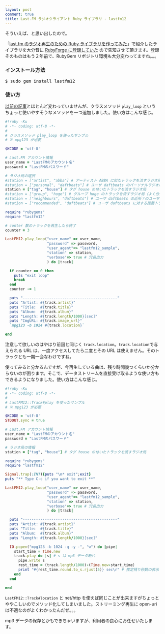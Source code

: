 ```yaml
---
layout: post
comment: true
title: Last.FM ラジオクライアント Ruby ライブラリ - lastfm12
---
```

そういえば、と思い出したので。

「<a href="/blog/2008/10/19/last.fm_のラジオ再生のための_Ruby_ライブラリを作ってみた/">last.fm のラジオ再生のための Ruby ライブラリを作ってみた</a>」で紹介したライブラリを大分昔に <a href="http://lastfm12.rubyforge.org/">RubyForge に登録していた</a> ので告知させて頂きます。登録そのものはもう２年前で、RubyGem リポジトリ環境も大分変わってますね。。。

### インストール方法
<pre>
$ sudo gem install lastfm12
</pre>

### 使い方
<a href="/blog/2008/10/19/last.fm_のラジオ再生のための_Ruby_ライブラリを作ってみた/">以前の記事</a>とほとんど変わっていませんが、クラスメソッド `play_loop` というちょっと使いやすそうなメソッドを一つ追加しました。使い方はこんな感じ。

~~~~~~~~~~~~~~~~~~~~~ruby
#!ruby -Ku
# -*- coding: utf-8 -*-
#
# クラスメソッド play_loop を使ったサンプル
# ※ mpg123 が必要

$KCODE = 'utf-8'

# Last.FM アカウント情報
user_name = "LastFMのアカウント名"
password = "LastFMのパスワード"

# ラジオ局の選択
#station = ["artist", "abba"] # アーティスト ABBA に似たトラックを流すラジオ局
#station = ["personal", "daftbeats"] # ユーザ daftbeats のパーソナルラジオ局
station = ["tag", "house"] # タグ house の付いたトラックを流すラジオ局
#station = ["group", "hoge"] # グループ hoge のトラックを流すラジオ局（よく分からない）
#station = ["neighbours", "daftbeats"] # ユーザ daftbeats の近所？のユーザのラジオ局
#station = ["recommended", "daftbeats"] # ユーザ daftbeats に対する推薦トラックを流すラジオ局

require "rubygems"
require "lastfm12"

# conter 数のトラックを再生したら終了
counter = 3

LastFM12.play_loop("user_name" => user_name,
                   "password" => password,
                   "user_agent"=> "lastfm12_sample",
                   "station" => station,
                   "verbose"=> true # 冗長出力
                   ) do |track|

  if counter == 0 then
    puts "exit loop"
    break
  end
  counter -= 1

  puts "-------------------------------------------"
  puts "Artist: #{track.artist}"
  puts "Title:  #{track.title}"
  puts "Album:  #{track.album}"
  puts "Length: #{track.length/1000}[sec]"
  puts "ImgURL: #{track.image_url}"
  `mpg123 -b 1024 #{track.location}`

end
~~~~~~~~~~~~~~~~~~~~~

注意して欲しいのはやはり前回と同じく `track.location`。`track.location`で与えられる URL は、一度アクセスしてたら二度とその URL は使えません。そのトラックとも一期一会なわけですね。

使ってみると分かるんですが、今再生している曲は、残り時間幾つくらいか分からないのが困ります。そこで、データストリームを直接受け取るような使い方もできるようになりました。使い方はこんな感じ。

~~~~~~~~~~~~~~~~~~~~~ruby
#!ruby -Ku
# -*- coding: utf-8 -*-
#
# LastFM12::Track#play を使ったサンプル
# ※ mpg123 が必要

$KCODE = 'utf-8'
STDOUT.sync = true 

# Last.FM アカウント情報
user_name = "LastFMのアカウント名"
password = "LastFMのパスワード"

# ラジオ局の情報
station = ["tag", "house"] # タグ house の付いたトラックを流すラジオ局

require "rubygems"
require "lastfm12"

Signal.trap(:INT){puts "\n* exit";exit}
puts "** Type C-c if you want to exit **"

LastFM12.play_loop("user_name" => user_name,
                   "password" => password,
                   "user_agent"=> "lastfm12_sample",
                   "station" => station,
                   "verbose"=> true # 冗長出力
                   ) do |track|

  puts "-------------------------------------------"
  puts "Artist: #{track.artist}"
  puts "Title:  #{track.title}"
  puts "Album:  #{track.album}"
  puts "Length: #{track.length/1000}[sec]"

  IO.popen("mpg123 -b 1024 -q -y -", "w") do |pipe|
    start_time = Time.new
    track.play do |s| # s は mp3 データ断片
      pipe.write s
      rest_time = (track.length/1000)-(Time.new-start_time)
      print "#{rest_time.round.to_s.rjust(5)} sec\r" # 推定残り秒数の表示
    end
  end

end
~~~~~~~~~~~~~~~~~~~~~

`LastFM12::Track#location` と net/http を使えば同じことが出来ますがちょっとややこしいのでメソッド化してしまいました。ストリーミング再生に open-uri は不適なのがよくわかったんだぜ。。。

mp3 データの保存とかもできちゃいますが、利用者の良心にお任せいたします。
